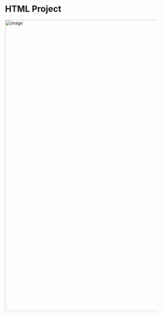 # HTML Project

<img width="960" alt="image" src="https://user-images.githubusercontent.com/112775431/203548636-35455b29-0c6a-452d-b945-6930ba042bb9.png">

